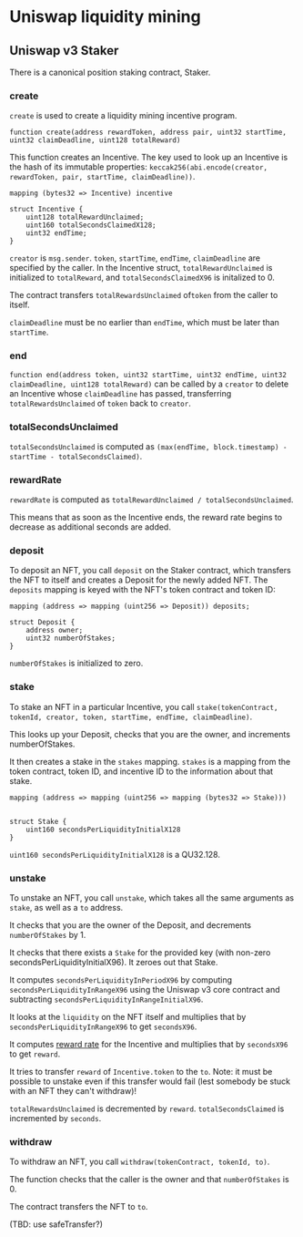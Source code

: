 # Uniswap liquidity mining

## Uniswap v3 Staker

There is a canonical position staking contract, Staker.

### create

`create` is used to create a liquidity mining incentive program.

`function create(address rewardToken, address pair, uint32 startTime, uint32 claimDeadline, uint128 totalReward)`

This function creates an Incentive. The key used to look up an Incentive is the hash of its immutable properties: `keccak256(abi.encode(creator, rewardToken, pair, startTime, claimDeadline))`.

```
mapping (bytes32 => Incentive) incentive

struct Incentive {
    uint128 totalRewardUnclaimed;
    uint160 totalSecondsClaimedX128;
    uint32 endTime;
}
```

`creator` is `msg.sender`. `token`, `startTime`, `endTime`, `claimDeadline` are specified by the caller. In the Incentive struct, `totalRewardUnclaimed` is initialized to `totalReward`, and `totalSecondsClaimedX96` is initalized to 0.

The contract transfers `totalRewardsUnclaimed` of`token` from the caller to itself.

`claimDeadline` must be no earlier than `endTime`, which must be later than `startTime`.

### end

`function end(address token, uint32 startTime, uint32 endTime, uint32 claimDeadline, uint128 totalReward)` can be called by a `creator` to delete an Incentive whose `claimDeadline` has passed, transferring `totalRewardsUnclaimed` of `token` back to `creator`.

### totalSecondsUnclaimed

`totalSecondsUnclaimed` is computed as `(max(endTime, block.timestamp) - startTime - totalSecondsClaimed)`.

### rewardRate

`rewardRate` is computed as `totalRewardUnclaimed / totalSecondsUnclaimed`.

This means that as soon as the Incentive ends, the reward rate begins to decrease as additional seconds are added.

### deposit

To deposit an NFT, you call `deposit` on the Staker contract, which transfers the NFT to itself and creates a Deposit for the newly added NFT. The `deposits` mapping is keyed with the NFT's token contract and token ID:

```
mapping (address => mapping (uint256 => Deposit)) deposits;

struct Deposit {
    address owner;
    uint32 numberOfStakes;
}
```

`numberOfStakes` is initialized to zero.

### stake

To stake an NFT in a particular Incentive, you call `stake(tokenContract, tokenId, creator, token, startTime, endTime, claimDeadline)`.

This looks up your Deposit, checks that you are the owner, and increments numberOfStakes.

It then creates a stake in the `stakes` mapping. `stakes` is a mapping from the token contract, token ID, and incentive ID to the information about that stake.

```
mapping (address => mapping (uint256 => mapping (bytes32 => Stake)))


struct Stake {
    uint160 secondsPerLiquidityInitialX128
}
```

`uint160 secondsPerLiquidityInitialX128` is a QU32.128.

### unstake

To unstake an NFT, you call `unstake`, which takes all the same arguments as `stake`, as well as a `to` address.

It checks that you are the owner of the Deposit, and decrements `numberOfStakes` by 1.

It checks that there exists a `Stake` for the provided key (with non-zero secondsPerLiquidityInitialX96). It zeroes out that Stake.

It computes `secondsPerLiquidityInPeriodX96` by computing `secondsPerLiquidityInRangeX96` using the Uniswap v3 core contract and subtracting `secondsPerLiquidityInRangeInitialX96`.

It looks at the `liquidity` on the NFT itself and multiplies that by `secondsPerLiquidityInRangeX96` to get `secondsX96`.

It computes [reward rate](#rewardRate) for the Incentive and multiplies that by `secondsX96` to get `reward`.

It tries to transfer `reward` of `Incentive.token` to the `to`. Note: it must be possible to unstake even if this transfer would fail (lest somebody be stuck with an NFT they can't withdraw)!

`totalRewardsUnclaimed` is decremented by `reward`. `totalSecondsClaimed` is incremented by `seconds`.

### withdraw

To withdraw an NFT, you call `withdraw(tokenContract, tokenId, to)`.

The function checks that the caller is the owner and that `numberOfStakes` is 0.

The contract transfers the NFT to `to`.

(TBD: use safeTransfer?)